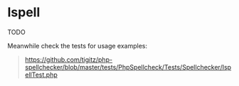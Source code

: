 # Ispell
TODO

Meanwhile check the tests for usage examples:
> https://github.com/tigitz/php-spellchecker/blob/master/tests/PhpSpellcheck/Tests/Spellchecker/IspellTest.php
